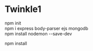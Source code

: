 # Twinkle1

<!-- This run for build -->
npm init <br>
npm i express body-parser ejs mongodb <br>
npm install nodemon --save-dev <br>


<!-- This command you need to run after git clone -->
npm install <br>
